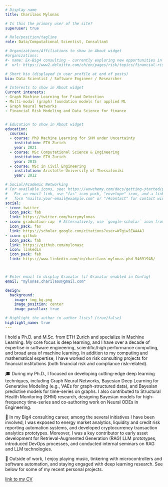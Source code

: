 ```yaml
---
# Display name
title: Charilaos Mylonas

# Is this the primary user of the site?
superuser: true

# Role/position/tagline
role: Data/Computational Scientist, Consultant

# Organizations/Affiliations to show in About widget
#organizations:
#- name: Ex-Big4 consulting - currently exploring new opportunities in an ML Startup.
#  url: https://www2.deloitte.com/ch/en/pages/risk/topics/financial-risk.html?icid=nav2_financial-risk

# Short bio (displayed in user profile at end of posts)
bio: Data Scientist / Software Engineer / Researcher

# Interests to show in About widget
Current interests:
- Graph Machine Learning for Fraud Detection
- Multi-modal (graph) foundation models for applied ML
- Graph Neural Networks
- Financial Risk Modeling and Data Science for finance


# Education to show in About widget
education:
  courses:
  - course: PhD Machine Learning for SHM under Uncertainty
    institution: ETH Zurich
    year: 2021 
  - course: MSc Computational Science & Engineering
    institution: ETH Zurich
    year: 2015
  - course: MSc in Civil Engineering
    institution: Aristotle University of Thessaloniki
    year: 2012

# Social/Academic Networking
# For available icons, see: https://wowchemy.com/docs/getting-started/page-builder/#icons
#   For an email link, use "fas" icon pack, "envelope" icon, and a link in the
#   form "mailto:your-email@example.com" or "/#contact" for contact widget.
social:
- icon: twitter
  icon_pack: fab
  link: https://twitter.com/harrymylonas
- icon: graduation-cap  # Alternatively, use `google-scholar` icon from `ai` icon pack
  icon_pack: fas
  link: https://scholar.google.com/citations?user=W7giwJEAAAAJ
- icon: github
  icon_pack: fab
  link: https://github.com/mylonasc
- icon: linkedin
  icon_pack: fab
  link: https://www.linkedin.com/in/charilaos-mylonas-phd-54691948/



# Enter email to display Gravatar (if Gravatar enabled in Config)
email: "mylonas.charilaos@gmail.com"

design:
  background: 
    image: img_bg.png
    image_position: center
    image_parallax: true

# Highlight the author in author lists? (true/false)
highlight_name: true
---
```


I hold a Ph.D. and M.Sc. from ETH Zurich and specialize in Machine Learning. My core focus is deep learning, and I have over a decade of expertise in software engineering, scientific/high performance computing, and broad area of machine learning. In addition to my computing and mathematical expertise, I have worked on risk consulting projects for financial institutions (both financial risk and compliance risk-related).

🎓 During my Ph.D., I focused on developing cutting-edge deep learning techniques, including Graph Neural Networks, Bayesian Deep Learning for Generative Modeling (e.g., VAEs for graph-structured data), and Bayesian predictive models for time-series on graphs.
I also contributed to Structural Health Monitoring (SHM) research, designing Bayesian models for high-frequency time-series and co-authoring work on Neural ODEs in Engineering.

💼 In my Big4 consulting career, among the several initiatives I have been involved, I was exposed to energy market analytics, liquidity and credit risk reporting automation systems, and developed cryptocurrency transaction analytics prototypes. Moreover, I was a key contributor to early asset development for Retrieval-Augmented Generation (RAG) LLM prototypes, introduced DevOps processes, and conducted internal seminars on RAG and LLM technologies.

🎹 Outside of work, I enjoy playing music, tinkering with microcontrollers and software automation, and staying engaged with deep learning research. 
See below for some of my recent personal projects.

[link to my CV]( uploads/MylonasCharilaos_Oct24_nt_v3-1.pdf)


